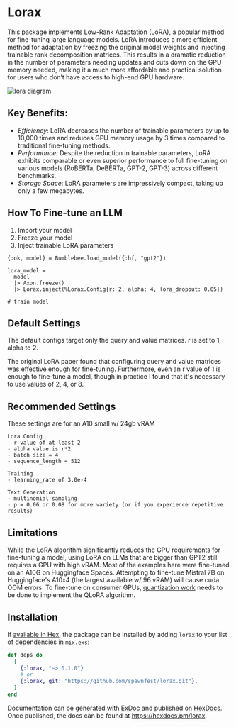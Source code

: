 # Lorax

This package implements Low-Rank Adaptation (LoRA), a popular method for fine-tuning large language models.
LoRA introduces a more efficient method for adaptation by freezing the original model weights and injecting trainable rank decomposition matrices. This results in a dramatic reduction in the number of parameters needing updates and cuts down on the GPU memory needed, making it a much more affordable and practical solution for users who don’t have access to high-end GPU hardware.

![lora diagram](https://raw.githubusercontent.com/phoenixframework/phoenix/main/priv/static/diagram.png)

## Key Benefits:
- *Efficiency*: LoRA decreases the number of trainable parameters by up to 10,000 times and reduces GPU memory usage by 3 times compared to traditional fine-tuning methods.
- *Performance*: Despite the reduction in trainable parameters, LoRA exhibits comparable or even superior performance to full fine-tuning on various models (RoBERTa, DeBERTa, GPT-2, GPT-3) across different benchmarks.
- *Storage Space*: LoRA parameters are impressively compact, taking up only a few megabytes. 

## How To Fine-tune an LLM

1. Import your model
2. Freeze your model
3. Inject trainable LoRA parameters

```
{:ok, model} = Bumblebee.load_model({:hf, "gpt2"})

lora_model =
  model
  |> Axon.freeze()
  |> Lorax.inject(%Lorax.Config{r: 2, alpha: 4, lora_dropout: 0.05})

# train model
```

## Default Settings

The default configs target only the query and value matrices.
r is set to 1, alpha to 2.

The original LoRA paper found that configuring query and value matrices was effective enough for fine-tuning. Furthermore, even an r value of 1 is enough to fine-tune a model, though in practice I found that it's necessary to use values of 2, 4, or 8.   

## Recommended Settings

These settings are for an A10 small w/ 24gb vRAM

```
Lora Config
- r value of at least 2
- alpha value is r*2
- batch size = 4
- sequence_length = 512

Training
- learning_rate of 3.0e-4

Text Generation
- multinomial sampling
- p = 0.06 or 0.08 for more variety (or if you experience repetitive results)
```

## Limitations

While the LoRA algorithm significantly reduces the GPU requirements for fine-tuning a model, using LoRA on LLMs that are bigger than GPT2 still requires a GPU with high vRAM. Most of the examples here were fine-tuned on an A10G on Huggingface Spaces. Attempting to fine-tune Mistral 7B on Huggingface's A10x4 (the largest available w/ 96 vRAM) will cause cuda OOM errors. To fine-tune on consumer GPUs, [quantization work](https://github.com/elixir-nx/axon/issues/100) needs to be done to implement the QLoRA algorithm.

## Installation

If [available in Hex](https://hex.pm/docs/publish), the package can be installed
by adding `lorax` to your list of dependencies in `mix.exs`:

```elixir
def deps do
  [
    {:lorax, "~> 0.1.0"}
    # or
    {:lorax, git: "https://github.com/spawnfest/lorax.git"},
  ]
end
```

Documentation can be generated with [ExDoc](https://github.com/elixir-lang/ex_doc)
and published on [HexDocs](https://hexdocs.pm). Once published, the docs can
be found at <https://hexdocs.pm/lorax>.

